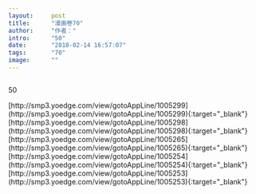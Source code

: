 ```yaml
---
layout:     post
title:      "漫画卷70"
author:     "作者："
intro:      "50"
date:       "2018-02-14 16:57:07"
tags:       "70"
image:      ""
---
```

<div style="text-align: center">
<p><img src=""/></p>
</div>
<p class="post-meta">
<span>50</span>
</p>
[http://smp3.yoedge.com/view/gotoAppLine/1005299](http://smp3.yoedge.com/view/gotoAppLine/1005299){:target="_blank"}
[http://smp3.yoedge.com/view/gotoAppLine/1005298](http://smp3.yoedge.com/view/gotoAppLine/1005298){:target="_blank"}
[http://smp3.yoedge.com/view/gotoAppLine/1005265](http://smp3.yoedge.com/view/gotoAppLine/1005265){:target="_blank"}
[http://smp3.yoedge.com/view/gotoAppLine/1005254](http://smp3.yoedge.com/view/gotoAppLine/1005254){:target="_blank"}
[http://smp3.yoedge.com/view/gotoAppLine/1005253](http://smp3.yoedge.com/view/gotoAppLine/1005253){:target="_blank"}


